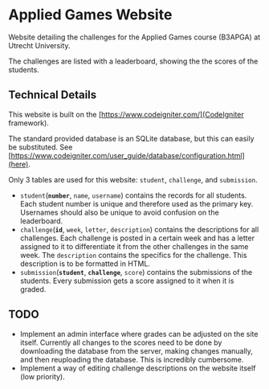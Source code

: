 # Applied Games Website
Website detailing the challenges for the Applied Games course (B3APGA) at Utrecht University.

The challenges are listed with a leaderboard, showing the the scores of the students.
## Technical Details
This website is built on the [https://www.codeigniter.com/](CodeIgniter framework).

The standard provided database is an SQLite database, but this can easily be substituted. See [https://www.codeigniter.com/user_guide/database/configuration.html](here).

Only 3 tables are used for this website: `student`, `challenge`, and `submission`.

+ `student`(**`number`**, `name`, `username`) contains the records for all students. Each student number is unique and therefore used as the primary key. Usernames should also be unique to avoid confusion on the leaderboard.
+ `challenge`(**`id`**, `week`, `letter`, `description`) contains the descriptions for all challenges. Each challenge is posted in a certain week and has a letter assigned to it to differentiate it from the other challenges in the same week. The `description` contains the specifics for the challenge. This description is to be formatted in HTML.
+ `submission`(**`student`**, **`challenge`**, `score`) contains the submissions of the students. Every submission gets a score assigned to it when it is graded.

## TODO
+ Implement an admin interface where grades can be adjusted on the site itself. Currently all changes to the scores need to be done by downloading the database from the server, making changes manually, and then reuploading the database. This is incredibly cumbersome.
+ Implement a way of editing challenge descriptions on the website itself (low priority).

